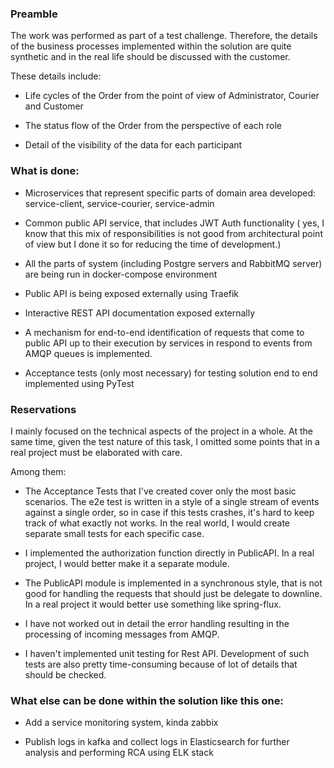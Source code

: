 ﻿### Preamble

The work was performed as part of a test challenge. Therefore, the details of the business processes implemented within the solution are quite synthetic and in the real life should be discussed with the customer.

These details include:

- Life cycles of the Order from the point of view of Administrator, Courier and Customer

- The status flow of the Order from the perspective of each role

- Detail of the visibility of the data for each participant


### What is done:

 - Microservices that represent specific parts of domain area  developed: service-client, service-courier, service-admin 
 
 - Common public API service, that includes JWT Auth functionality ( yes, I know that this mix of responsibilities is not good from architectural point of view but I done it so for reducing the time of development.)
 
 - All the parts of system (including Postgre servers and RabbitMQ server) are being run in docker-compose environment
 
 - Public API is being exposed externally using Traefik
 
 - Interactive REST API documentation exposed externally
 
 - A mechanism for end-to-end identification of requests that come to public API up to their execution by services in respond to events from AMQP queues is implemented.
 
 - Acceptance tests (only most necessary) for testing solution end to end implemented using PyTest

### Reservations
I mainly focused on the technical aspects of the project in a whole.
At the same time, given the test nature of this task, I omitted some points that in a real project must be elaborated with care. 

Among them:

- The Acceptance Tests that I've created cover only the most basic scenarios. The e2e test is written in a style of a single stream of events against a single order,  so in case if this tests crashes, it's hard to keep track of what exactly not works. In the real world, I would create separate small tests for each specific case.

- I implemented the authorization function directly in PublicAPI. In a real project, I would better make it a separate module.

- The PublicAPI module is implemented in a synchronous style, that is not good for handling the requests that should just  be delegate to downline. In a real project it would better use something like spring-flux.

- I have not worked out in detail the error handling resulting in the processing of incoming messages from AMQP. 

- I haven't implemented unit testing for Rest API. Development of such tests are also pretty time-consuming because of lot of details that should be checked.

### What else can be done within the solution like this one:

- Add a service monitoring system, kinda zabbix

- Publish logs in kafka and collect logs in Elasticsearch for further analysis and performing RCA  using ELK stack

